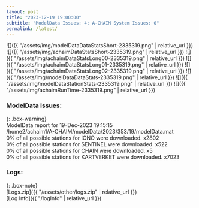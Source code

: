 ```yaml
---
layout: post
title: "2023-12-19 19:00:00"
subtitle: "ModelData Issues: 4; A-CHAIM System Issues: 0"
permalink: /latest/
---
```


![]({{ "/assets/img/modelDataDataStatsShort-2335319.png" | relative_url }})
![]({{ "/assets/img/achaimDataStatsShort-2335319.png" | relative_url }})
![]({{ "/assets/img/achaimDataStatsLong00-2335319.png" | relative_url }})
![]({{ "/assets/img/achaimDataStatsLong01-2335319.png" | relative_url }})
![]({{ "/assets/img/achaimDataStatsLong02-2335319.png" | relative_url }})
![]({{ "/assets/img/modelDataDataStats-2335319.png" | relative_url }})
![]({{ "/assets/img/modelDataStationStats-2335319.png" | relative_url }})
![]({{ "/assets/img/achaimRunTime-2335319.png" | relative_url }})


### ModelData Issues:  
  
{: .box-warning}  
 ModelData report for 19-Dec-2023 19:15:15   
 /home2/achaim1/A-CHAIM/modelData/2023/353/19/modelData.mat   
 0% of all possible stations for IONO were downloaded. x2802   
 0% of all possible stations for SENTINEL were downloaded. x522   
 0% of all possible stations for CHAIN were downloaded. x5   
 0% of all possible stations for KARTVERKET were downloaded. x7023   
  


### Logs:  
  
{: .box-note}  
[Logs.zip]({{ "/assets/other/logs.zip" | relative_url }})  
[Log Info]({{ "/logInfo" | relative_url }})  
